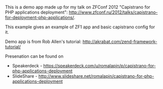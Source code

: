 This is a demo app made up for my talk on ZFConf 2012 "Capistrano for PHP applications deployment": http://www.zfconf.ru/2012/talks/capistrano-for-deployment-php-applications/.

This example gives an example of ZF1 app and basic capistrano config for it.

Demo app is from Rob Allen's tutorial: http://akrabat.com/zend-framework-tutorial/

Presenation can be found on

* Speakerdeck - https://speakerdeck.com/u/romalapin/p/capistrano-for-php-applications-deployment
* SlideShare - http://www.slideshare.net/romalapin/capistrano-for-php-applications-deployment
